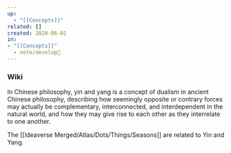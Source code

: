 ```yaml
---
up:
  - "[[Concepts]]"
related: []
created: 2020-06-01
in:
- "[[Concepts]]"
  - note/develop🍃
---
```


### Wiki
In Chinese philosophy, yin and yang is a concept of dualism in ancient Chinese philosophy, describing how seemingly opposite or contrary forces may actually be complementary, interconnected, and interdependent in the natural world, and how they may give rise to each other as they interrelate to one another.

The [[Ideaverse Merged/Atlas/Dots/Things/Seasons]] are related to Yin and Yang.


